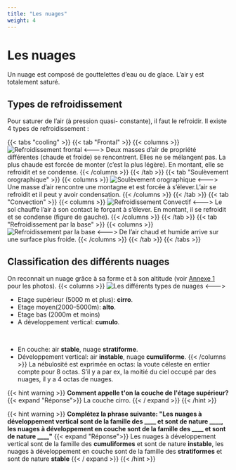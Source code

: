 ```yaml
---
title: "Les nuages"
weight: 4
---
```


# Les nuages

Un nuage est composé de gouttelettes d’eau ou de glace. L’air y est totalement saturé. 

## Types de refroidissement
Pour saturer de l’air (à pression quasi- constante), il faut le refroidir. Il existe 4 types de refroidissement :

{{< tabs "cooling" >}}
{{< tab "Frontal" >}}
{{< columns >}}
![Refroidissement frontal](../images/frontal-cooling.png)
<--->
Deux masses d’air de propriété différentes (chaude et froide) se rencontrent. Elles ne se mélangent pas. La plus chaude est forcée de monter (c’est la plus légère). En montant, elle se refroidit et se condense.
{{< /columns >}}
{{< /tab >}}
{{< tab "Soulèvement orographique" >}}
{{< columns >}}
![Soulèvement orographique](../images/orographique-cooling.png)
<--->
Une masse d’air rencontre une montagne et est forcée à s’élever.L’air se refroidit et il peut y avoir condensation.
{{< /columns >}}
{{< /tab >}}
{{< tab "Convection" >}}
{{< columns >}}
![Refroidissement Convectif](../images/convection-cooling.png)
<--->
 Le sol chauffe l’air à son contact le forçant à s’élever. En montant, il se refroidit et se condense (figure de gauche).
{{< /columns >}}
{{< /tab >}}
{{< tab "Refroidissement par la base" >}}
{{< columns >}}
![Refroidissement par la base](../images/base-cooling.png)
<--->
De l’air chaud et humide arrive sur une surface plus froide.
{{< /columns >}}
{{< /tab >}}
{{< /tabs >}}

## Classification des différents nuages


On reconnait un nuage grâce à sa forme et à son altitude (voir [Annexe 1]() pour les photos).
{{< columns >}}
![Les différents types de nuages](../images/clouds.png)
<--->
- Etage supérieur (5000 m et plus): **cirro**.
- Etage moyen(2000–5000m): **alto**.
- Etage bas (2000m et moins)
- A développement vertical: **cumulo**.

<br/>

- En couche: air **stable**, nuage **stratiforme**.
- Développement vertical: air **instable**, nuage **cumuliforme**.
{{< /columns >}}
La nébulosité est exprimée en octas: la voute céleste en entier compte pour 8 octas. S’il y a par ex, la moitié du ciel occupé par des nuages, il y a 4 octas de nuages.


{{< hint warning >}}
**Comment appelle t'on la couche de l'étage supérieur?**
{{< expand "Réponse">}}
La couche cirro.
{{< / expand >}}
{{< /hint >}}

{{< hint warning >}}
**Complétez la phrase suivante: "Les nuages à développement vertical sont de la famille des ____ et sont de nature ____, les nuages à développement en couche sont de la famille des ____ et sont de nature ____"**
{{< expand "Réponse">}}
Les nuages à développement vertical sont de la famille des **cumuliformes** et sont de nature **instable**, les nuages à développement en couche sont de la famille des **stratiformes** et sont de nature **stable**
{{< / expand >}}
{{< /hint >}}
